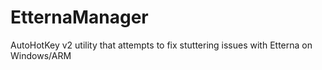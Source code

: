 # EtternaManager
AutoHotKey v2 utility that attempts to fix stuttering issues with Etterna on Windows/ARM

